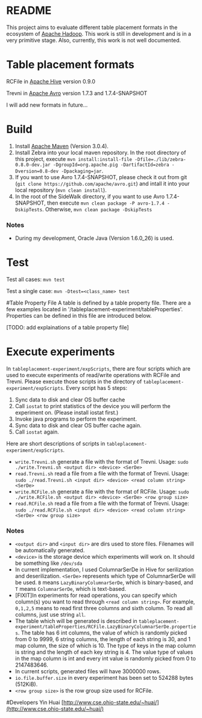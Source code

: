# README
This project aims to evaluate different table placement formats in the ecosystem of [Apache Hadoop](http://hadoop.apache.org/). This work is still in development and is in a very primitive stage. Also, currently, this work is not well documented.

# Table placement formats
RCFile in [Apache Hive](http://hive.apache.org/) version 0.9.0 

Trevni in [Apache Avro](http://avro.apache.org/) version 1.7.3 and 1.7.4-SNAPSHOT

I will add new formats in future...

# Build
1. Install [Apache Maven](http://maven.apache.org/) (Version 3.0.4).
2. Install Zebra into your local maven repository. In the root directory of this project, execute `mvn install:install-file -Dfile=./lib/zebra-0.8.0-dev.jar -DgroupId=org.apache.pig -DartifactId=zebra -Dversion=0.8-dev -Dpackaging=jar`.
2. If you want to use Avro 1.7.4-SNAPSHOT, please check it out from git (`git clone https://github.com/apache/avro.git`) and intall it into your local repository (`mvn clean install`). 
3. In the root of the SideWalk directory, if you want to use Avro 1.7.4-SNAPSHOT, then execute `mvn clean package -P avro-1.7.4 -DskipTests`. Otherwise, `mvn clean package -DskipTests`

### Notes
* During my development, Oracle Java (Version 1.6.0_26) is used.

# Test
Test all cases: `mvn test`

Test a single case: `mvn -Dtest=<class_name> test`

#Table Property File
A table is defined by a table property file. There are a few examples located in '/tableplacement-experiment/tableProperties'. Properties can be defined in this file are introduced below.

[TODO: add explainations of a table property file]

# Execute experiments
In `tableplacement-experiment/expScripts`, there are four scripts which are used to execute experiments of read/write operations with RCFile and Trevni.
Please execute those scripts in the directory of `tableplacement-experiment/expScripts`.
Every script has 5 steps:

1. Sync data to disk and clear OS buffer cache
2. Call `iostat` to print statistics of the device you will perform the experiment on. (Please install iostat first.)
3. Invoke java programs to perform the experiment.
4. Sync data to disk and clear OS buffer cache again.
5. Call `iostat` again.

Here are short descriptions of scripts in `tableplacement-experiment/expScripts`.

* `write.Trevni.sh` generate a file with the format of Trevni.
   Usage: `sudo ./write.Trevni.sh <output dir> <device> <SerDe>`
* `read.Trevni.sh` read a file from a file with the format of Trevni.
   Usage: `sudo ./read.Trevni.sh <input dir> <device> <read column string> <SerDe>`
* `write.RCFile.sh` generate a file with the format of RCFile.
   Usage: `sudo ./write.RCFile.sh <output dir> <device> <SerDe> <row group size>`
* `read.RCFile.sh` read a file from a file with the format of Trevni.
   Usage: `sudo ./read.RCFile.sh <input dir> <device> <read column string> <SerDe> <row group size>`

### Notes
* `<output dir>` and `<input dir>` are dirs used to store files. Filenames will be automatically generated.
* `<device>` is the storage device which experiments will work on. It should be something like `/dev/sda`
* In current implementation, I used ColumnarSerDe in Hive for serilization and deserilization. `<SerDe>` represents which type of ColumnarSerDe will be used. `B` means `LazyBinaryColumnarSerDe`, which is binary-based, and `T` means `ColumnarSerDe`, which is text-based.
* [FIXIT]In experiments for read operations, you can specify which column(s) you want to read through `<read column string>`. For example, `0,1,2,5` means to read first three columns and sixth column. To read all columns, just use string `all`.
* The table which will be generated is described in `tableplacement-experiment/tableProperties/RCFile.LazyBinaryColumnarSerDe.properties`. The table has 6 int columns, the value of which is randomly picked from 0 to 9999, 6 string columns, the length of each string is 30, and 1 map column, the size of which is 10. The type of keys in the map column is string and the length of each key string is 4. The value type of values in the map column is int and every int value is randomly picked from 0 to 2147483646.
* In current scripts, generated files will have 3000000 rows.
* `io.file.buffer.size` in every experiment has been set to 524288 bytes (512KiB).
* `<row group size>` is the row group size used for RCFile.


#Developers
Yin Huai  [http://www.cse.ohio-state.edu/~huai/](http://www.cse.ohio-state.edu/~huai/)
